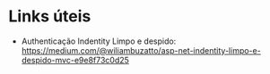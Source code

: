 # Links úteis
 - Authenticação Indentity Limpo e despido: https://medium.com/@wiliambuzatto/asp-net-indentity-limpo-e-despido-mvc-e9e8f73c0d25

